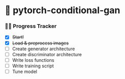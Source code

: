 # 🚦 pytorch-conditional-gan
### 🧑‍💻 Progress Tracker
- [x] ~~Start!~~
- [x] ~~Load & preprocess images~~
- [ ] Create generator architecture
- [ ] Create discriminator architecture
- [ ] Write loss functions
- [ ] Write training script
- [ ] Tune model
